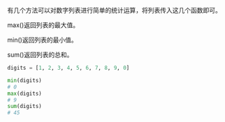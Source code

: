 

有几个方法可以对数字列表进行简单的统计运算，将列表传入这几个函数即可。


max()返回列表的最大值。


min()返回列表的最小值。

sum()返回列表的总和。

```Python
digits = [1, 2, 3, 4, 5, 6, 7, 8, 9, 0]

min(digits)
# 0
max(digits)
# 9
sum(digits)
# 45
```